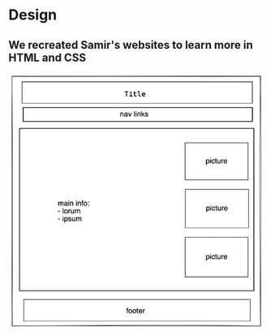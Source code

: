 # Design

## We recreated Samir's websites to learn more in HTML and CSS

![design](/assets/design.webp)